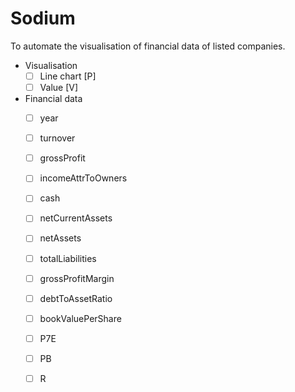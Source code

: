 # Sodium

To automate the visualisation of financial data of listed companies.

- Visualisation 
  - [ ] Line chart [P]
  - [ ] Value [V]
- Financial data
  - [ ] year
  - [ ] turnover
  - [ ] grossProfit
  - [ ] incomeAttrToOwners
  - [ ] cash
  - [ ] netCurrentAssets
  - [ ] netAssets
  - [ ] totalLiabilities
  - [ ] grossProfitMargin
  - [ ] debtToAssetRatio
  - [ ] bookValuePerShare
  - [ ] P7E
  - [ ] PB
  - [ ] R

